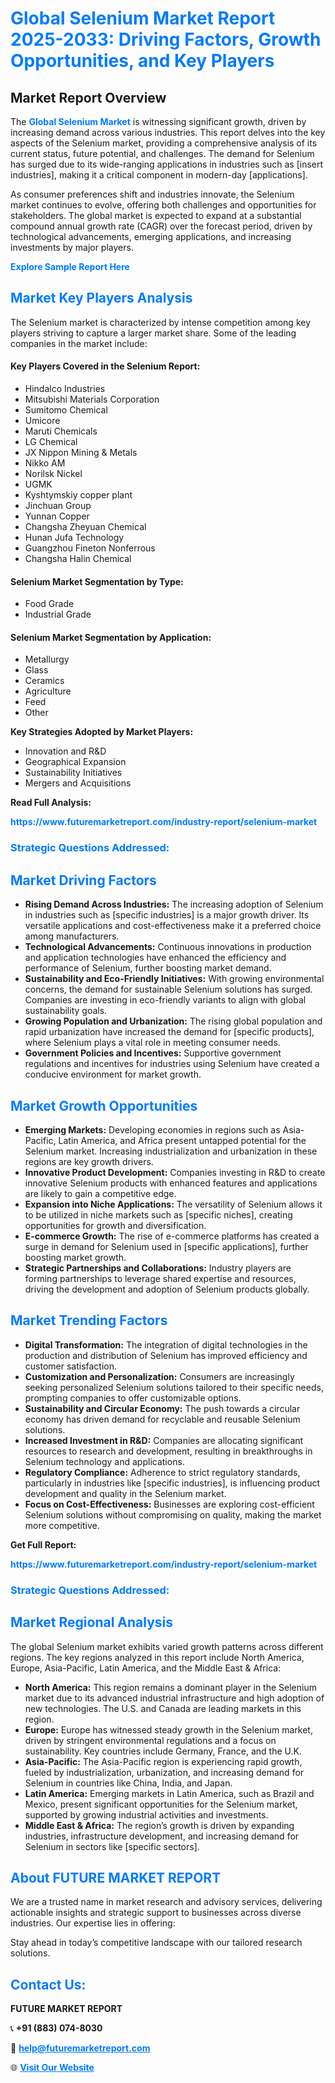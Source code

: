 <h1 style="color: #007BFF;">Global Selenium Market Report 2025-2033: Driving Factors, Growth Opportunities, and Key Players</h1>

<section id="overview">
<h2>Market Report Overview</h2>
<p>The <a href="https://www.futuremarketreport.com/industry-report/selenium-market" style="color: #007BFF; text-decoration: none;"><strong>Global Selenium Market</strong></a> is witnessing significant growth, driven by increasing demand across various industries. This report delves into the key aspects of the Selenium market, providing a comprehensive analysis of its current status, future potential, and challenges. The demand for Selenium has surged due to its wide-ranging applications in industries such as [insert industries], making it a critical component in modern-day [applications].</p>
<p>As consumer preferences shift and industries innovate, the Selenium market continues to evolve, offering both challenges and opportunities for stakeholders. The global market is expected to expand at a substantial compound annual growth rate (CAGR) over the forecast period, driven by technological advancements, emerging applications, and increasing investments by major players.</p>
</section>

<section id="overview">
<p><a href="https://www.futuremarketreport.com/request-sample/reportId=91992" style="color: #007BFF; text-decoration: none;"><strong>Explore Sample Report Here</strong></a></p>
</section>

<section id="key-players">
<h2 style="color: #007BFF;">Market Key Players Analysis</h2>
<p>The Selenium market is characterized by intense competition among key players striving to capture a larger market share. Some of the leading companies in the market include:</p>
<h4>Key Players Covered in the Selenium Report:</h4>
<ul><li>Hindalco Industries</li><li>Mitsubishi Materials Corporation</li><li>Sumitomo Chemical</li><li>Umicore</li><li>Maruti Chemicals</li><li>LG Chemical</li><li>JX Nippon Mining &amp; Metals</li><li>Nikko AM</li><li>Norilsk Nickel</li><li>UGMK</li><li>Kyshtymskiy copper plant</li><li>Jinchuan Group</li><li>Yunnan Copper</li><li>Changsha Zheyuan Chemical</li><li>Hunan Jufa Technology</li><li>Guangzhou Fineton Nonferrous</li><li>Changsha Halin Chemical</li></ul>
<h4>Selenium Market Segmentation by Type:</h4>
<ul><li>Food Grade</li><li>Industrial Grade</li></ul>

<h4>Selenium Market Segmentation by Application:</h4>
<ul><li>Metallurgy</li><li>Glass</li><li>Ceramics</li><li>Agriculture</li><li>Feed</li><li>Other</li></ul>
<p><strong>Key Strategies Adopted by Market Players:</strong></p>
<ul>
<li>Innovation and R&D</li>
<li>Geographical Expansion</li>
<li>Sustainability Initiatives</li>
<li>Mergers and Acquisitions</li>
</ul>
</section>

<section>
<p><strong>Read Full Analysis: </strong></p><a href="https://www.futuremarketreport.com/industry-report/selenium-market" style="color: #007BFF; text-decoration: none;"><strong>https://www.futuremarketreport.com/industry-report/selenium-market</strong></a>
<h3 style="color: #007BFF;">Strategic Questions Addressed:</h3>
</section>

<section id="driving-factors">
<h2 style="color: #007BFF;">Market Driving Factors</h2>
<ul>
<li><strong>Rising Demand Across Industries:</strong> The increasing adoption of Selenium in industries such as [specific industries] is a major growth driver. Its versatile applications and cost-effectiveness make it a preferred choice among manufacturers.</li>
<li><strong>Technological Advancements:</strong> Continuous innovations in production and application technologies have enhanced the efficiency and performance of Selenium, further boosting market demand.</li>
<li><strong>Sustainability and Eco-Friendly Initiatives:</strong> With growing environmental concerns, the demand for sustainable Selenium solutions has surged. Companies are investing in eco-friendly variants to align with global sustainability goals.</li>
<li><strong>Growing Population and Urbanization:</strong> The rising global population and rapid urbanization have increased the demand for [specific products], where Selenium plays a vital role in meeting consumer needs.</li>
<li><strong>Government Policies and Incentives:</strong> Supportive government regulations and incentives for industries using Selenium have created a conducive environment for market growth.</li>
</ul>
</section>

<section id="growth-opportunities">
<h2 style="color: #007BFF;">Market Growth Opportunities</h2>
<ul>
<li><strong>Emerging Markets:</strong> Developing economies in regions such as Asia-Pacific, Latin America, and Africa present untapped potential for the Selenium market. Increasing industrialization and urbanization in these regions are key growth drivers.</li>
<li><strong>Innovative Product Development:</strong> Companies investing in R&D to create innovative Selenium products with enhanced features and applications are likely to gain a competitive edge.</li>
<li><strong>Expansion into Niche Applications:</strong> The versatility of Selenium allows it to be utilized in niche markets such as [specific niches], creating opportunities for growth and diversification.</li>
<li><strong>E-commerce Growth:</strong> The rise of e-commerce platforms has created a surge in demand for Selenium used in [specific applications], further boosting market growth.</li>
<li><strong>Strategic Partnerships and Collaborations:</strong> Industry players are forming partnerships to leverage shared expertise and resources, driving the development and adoption of Selenium products globally.</li>
</ul>
</section>

<section id="trending-factors">
<h2 style="color: #007BFF;">Market Trending Factors</h2>
<ul>
<li><strong>Digital Transformation:</strong> The integration of digital technologies in the production and distribution of Selenium has improved efficiency and customer satisfaction.</li>
<li><strong>Customization and Personalization:</strong> Consumers are increasingly seeking personalized Selenium solutions tailored to their specific needs, prompting companies to offer customizable options.</li>
<li><strong>Sustainability and Circular Economy:</strong> The push towards a circular economy has driven demand for recyclable and reusable Selenium solutions.</li>
<li><strong>Increased Investment in R&D:</strong> Companies are allocating significant resources to research and development, resulting in breakthroughs in Selenium technology and applications.</li>
<li><strong>Regulatory Compliance:</strong> Adherence to strict regulatory standards, particularly in industries like [specific industries], is influencing product development and quality in the Selenium market.</li>
<li><strong>Focus on Cost-Effectiveness:</strong> Businesses are exploring cost-efficient Selenium solutions without compromising on quality, making the market more competitive.</li>
</ul>
</section>

<section>
<p><strong>Get Full Report: </strong></p><a href="https://www.futuremarketreport.com/industry-report/selenium-market" style="color: #007BFF; text-decoration: none;"><strong>https://www.futuremarketreport.com/industry-report/selenium-market</strong></a>
<h3 style="color: #007BFF;">Strategic Questions Addressed:</h3>
</section>


<section id="regional-analysis">
<h2 style="color: #007BFF;">Market Regional Analysis</h2>
<p>The global Selenium market exhibits varied growth patterns across different regions. The key regions analyzed in this report include North America, Europe, Asia-Pacific, Latin America, and the Middle East & Africa:</p>
<ul>
<li><strong>North America:</strong> This region remains a dominant player in the Selenium market due to its advanced industrial infrastructure and high adoption of new technologies. The U.S. and Canada are leading markets in this region.</li>
<li><strong>Europe:</strong> Europe has witnessed steady growth in the Selenium market, driven by stringent environmental regulations and a focus on sustainability. Key countries include Germany, France, and the U.K.</li>
<li><strong>Asia-Pacific:</strong> The Asia-Pacific region is experiencing rapid growth, fueled by industrialization, urbanization, and increasing demand for Selenium in countries like China, India, and Japan.</li>
<li><strong>Latin America:</strong> Emerging markets in Latin America, such as Brazil and Mexico, present significant opportunities for the Selenium market, supported by growing industrial activities and investments.</li>
<li><strong>Middle East & Africa:</strong> The region’s growth is driven by expanding industries, infrastructure development, and increasing demand for Selenium in sectors like [specific sectors].</li>
</ul>
</section>

<footer>
<h2 style="color: #007BFF;">About FUTURE MARKET REPORT</h2>
<p>We are a trusted name in market research and advisory services, delivering actionable insights and strategic support to businesses across diverse industries. Our expertise lies in offering:</p>

<p>Stay ahead in today’s competitive landscape with our tailored research solutions.</p>

<h2 style="color: #007BFF;">Contact Us:</h2>
<p><strong>FUTURE MARKET REPORT</strong></p>
<p>📞 <strong>+91 (883) 074-8030</strong></p>
<p>📧 <strong><a href="mailto:help@futuremarketreport.com" style="color: #007BFF;">help@futuremarketreport.com</a></strong></p>
<p>🌐 <strong><a href="https://www.futuremarketreport.com/" style="color: #007BFF;">Visit Our Website</a></strong></p>
</footer>